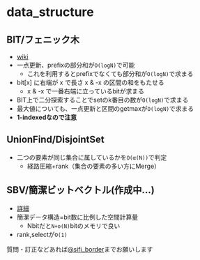 # data_structure

## BIT/フェニック木
- [wiki](https://ja.wikipedia.org/wiki/フェニック木)
- 一点更新、prefixの部分和が`O(logN)`で可能
  - これを利用するとprefixでなくても部分和が`O(logN)`で求まる
- bit[x] に右端が x で長さ x & -x の区間の和をもたせる
  - x & -x で一番右端に立っているbitが求まる
- BIT上で二分探索することでsetのk番目の数が`O(logN)`で求まる
- 最大値についても、一点更新と区間のgetmaxが`O(logN)`で求まる
- **1-indexedなので注意**

## UnionFind/DisjointSet
- 二つの要素が同じ集合に属しているかを`O(α(N))`で判定
	- 経路圧縮+rank（集合の要素の多い方にMerge）

## SBV/簡潔ビットベクトル(作成中...)
- [詳細](http://d.hatena.ne.jp/takeda25/20140201/1391250137#20140201fn5)
- 簡潔データ構造=bit数に比例した空間計算量
	- Nbitだと`N+o(N)`bitのメモリで良い
- rank,selectが`O(1)`

質問・訂正などあれば[@sifi_border](https://twitter.com/sifi_border)までお願いします
